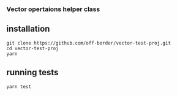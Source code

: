 ### Vector opertaions helper class ###

## installation ##

```
git clone https://github.com/off-border/vector-test-proj.git
cd vector-test-proj
yarn
```

## running tests ##
```
yarn test
```